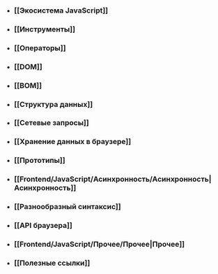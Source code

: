 - ### [[Экосистема JavaScript]]
- ### [[Инструменты]]
- ### [[Операторы]]
- ### [[DOM]]
- ### [[BOM]]
- ### [[Структура данных]]
- ### [[Сетевые запросы]]
- ### [[Хранение данных в браузере]]
- ### [[Прототипы]]
- ### [[Frontend/JavaScript/Асинхронность/Асинхронность|Асинхронность]]
- ### [[Разнообразный синтаксис]]
- ### [[API браузера]]
- ### [[Frontend/JavaScript/Прочее/Прочее|Прочее]]
- ### [[Полезные ссылки]]
